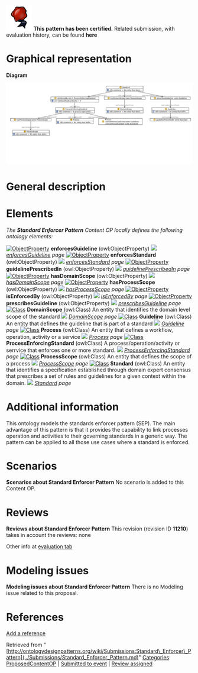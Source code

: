 [![](../images/thumb/b/b5/Certified.png/70px-Certified.png)](../Image/Certified.png.md "Certified.png") __This pattern has been certified.__
Related submission, with evaluation history, can be found __here__





#  Graphical representation


__Diagram__




[![Image:Standard-enforcer-pattern.png](../images/d/df/Standard-enforcer-pattern.png)](../Image/Standard-enforcer-pattern.png.md "Image:Standard-enforcer-pattern.png")




#  General description


  




#  Elements


_The __Standard Enforcer Pattern__ Content OP locally defines the following ontology elements:_



[![ObjectProperty](../../../../../../../images/thumb/c/c3/ObjectProperty.gif/20px-ObjectProperty.gif)](../Image/ObjectProperty.gif.md "ObjectProperty") __enforcesGuideline__ (owl:ObjectProperty) 
 [![](../../../../../../../../../../../../../images/thumb/8/87/ArrowRight.gif/11px-ArrowRight.gif)](../Image/ArrowRight.gif.md "ArrowRight.gif") _[enforcesGuideline](../Submissions/Standard_Enforcer_Pattern/enforcesGuideline.md "Submissions:Standard Enforcer Pattern/enforcesGuideline") page_
[![ObjectProperty](../../../../../../../images/thumb/c/c3/ObjectProperty.gif/20px-ObjectProperty.gif)](../Image/ObjectProperty.gif.md "ObjectProperty") __enforcesStandard__ (owl:ObjectProperty) 
 [![](../../../../../../../../../../../../../images/thumb/8/87/ArrowRight.gif/11px-ArrowRight.gif)](../Image/ArrowRight.gif.md "ArrowRight.gif") _[enforcesStandard](../Submissions/Standard_Enforcer_Pattern/enforcesStandard.md "Submissions:Standard Enforcer Pattern/enforcesStandard") page_
[![ObjectProperty](../../../../../../../images/thumb/c/c3/ObjectProperty.gif/20px-ObjectProperty.gif)](../Image/ObjectProperty.gif.md "ObjectProperty") __guidelinePrescribedIn__ (owl:ObjectProperty) 
 [![](../../../../../../../../../../../../../images/thumb/8/87/ArrowRight.gif/11px-ArrowRight.gif)](../Image/ArrowRight.gif.md "ArrowRight.gif") _[guidelinePrescribedIn](../Submissions/Standard_Enforcer_Pattern/guidelinePrescribedIn.md "Submissions:Standard Enforcer Pattern/guidelinePrescribedIn") page_
[![ObjectProperty](../../../../../../../images/thumb/c/c3/ObjectProperty.gif/20px-ObjectProperty.gif)](../Image/ObjectProperty.gif.md "ObjectProperty") __hasDomainScope__ (owl:ObjectProperty) 
 [![](../../../../../../../../../../../../../images/thumb/8/87/ArrowRight.gif/11px-ArrowRight.gif)](../Image/ArrowRight.gif.md "ArrowRight.gif") _[hasDomainScope](../Submissions/Standard_Enforcer_Pattern/hasDomainScope.md "Submissions:Standard Enforcer Pattern/hasDomainScope") page_
[![ObjectProperty](../../../../../../../images/thumb/c/c3/ObjectProperty.gif/20px-ObjectProperty.gif)](../Image/ObjectProperty.gif.md "ObjectProperty") __hasProcessScope__ (owl:ObjectProperty) 
 [![](../../../../../../../../../../../../../images/thumb/8/87/ArrowRight.gif/11px-ArrowRight.gif)](../Image/ArrowRight.gif.md "ArrowRight.gif") _[hasProcessScope](../Submissions/Standard_Enforcer_Pattern/hasProcessScope.md "Submissions:Standard Enforcer Pattern/hasProcessScope") page_
[![ObjectProperty](../../../../../../../images/thumb/c/c3/ObjectProperty.gif/20px-ObjectProperty.gif)](../Image/ObjectProperty.gif.md "ObjectProperty") __isEnforcedBy__ (owl:ObjectProperty) 
 [![](../../../../../../../../../../../../../images/thumb/8/87/ArrowRight.gif/11px-ArrowRight.gif)](../Image/ArrowRight.gif.md "ArrowRight.gif") _[isEnforcedBy](../Submissions/Standard_Enforcer_Pattern/isEnforcedBy.md "Submissions:Standard Enforcer Pattern/isEnforcedBy") page_
[![ObjectProperty](../../../../../../../images/thumb/c/c3/ObjectProperty.gif/20px-ObjectProperty.gif)](../Image/ObjectProperty.gif.md "ObjectProperty") __prescribesGuideline__ (owl:ObjectProperty) 
 [![](../../../../../../../../../../../../../images/thumb/8/87/ArrowRight.gif/11px-ArrowRight.gif)](../Image/ArrowRight.gif.md "ArrowRight.gif") _[prescribesGuideline](../Submissions/Standard_Enforcer_Pattern/prescribesGuideline.md "Submissions:Standard Enforcer Pattern/prescribesGuideline") page_
[![Class](../../../../../../images/thumb/2/27/Class.gif/20px-Class.gif)](../Image/Class.gif.md "Class") __DomainScope__ (owl:Class) An entity that identifies the domain level scope of the standard 
 [![](../../../../../../../../../../../../../images/thumb/8/87/ArrowRight.gif/11px-ArrowRight.gif)](../Image/ArrowRight.gif.md "ArrowRight.gif") _[DomainScope](../Submissions/Standard_Enforcer_Pattern/DomainScope.md "Submissions:Standard Enforcer Pattern/DomainScope") page_
[![Class](../../../../../../images/thumb/2/27/Class.gif/20px-Class.gif)](../Image/Class.gif.md "Class") __Guideline__ (owl:Class) An entity that defines the guideline that is part of a standard 
 [![](../../../../../../../../../../../../../images/thumb/8/87/ArrowRight.gif/11px-ArrowRight.gif)](../Image/ArrowRight.gif.md "ArrowRight.gif") _[Guideline](../Submissions/Standard_Enforcer_Pattern/Guideline.md "Submissions:Standard Enforcer Pattern/Guideline") page_
[![Class](../../../../../../images/thumb/2/27/Class.gif/20px-Class.gif)](../Image/Class.gif.md "Class") __Process__ (owl:Class) An entity that defines a workflow, operation, activity or a service 
 [![](../../../../../../../../../../../../../images/thumb/8/87/ArrowRight.gif/11px-ArrowRight.gif)](../Image/ArrowRight.gif.md "ArrowRight.gif") _[Process](../Submissions/Standard_Enforcer_Pattern/Process.md "Submissions:Standard Enforcer Pattern/Process") page_
[![Class](../../../../../../images/thumb/2/27/Class.gif/20px-Class.gif)](../Image/Class.gif.md "Class") __ProcessEnforcingStandard__ (owl:Class) A process/operation/activity or serrvice that enforces one or more standard. 
 [![](../../../../../../../../../../../../../images/thumb/8/87/ArrowRight.gif/11px-ArrowRight.gif)](../Image/ArrowRight.gif.md "ArrowRight.gif") _[ProcessEnforcingStandard](../Submissions/Standard_Enforcer_Pattern/ProcessEnforcingStandard.md "Submissions:Standard Enforcer Pattern/ProcessEnforcingStandard") page_
[![Class](../../../../../../images/thumb/2/27/Class.gif/20px-Class.gif)](../Image/Class.gif.md "Class") __ProcessScope__ (owl:Class) An entity that defines the scope of a process 
 [![](../../../../../../../../../../../../../images/thumb/8/87/ArrowRight.gif/11px-ArrowRight.gif)](../Image/ArrowRight.gif.md "ArrowRight.gif") _[ProcessScope](../Submissions/Standard_Enforcer_Pattern/ProcessScope.md "Submissions:Standard Enforcer Pattern/ProcessScope") page_
[![Class](../../../../../../images/thumb/2/27/Class.gif/20px-Class.gif)](../Image/Class.gif.md "Class") __Standard__ (owl:Class) An entity that identifies a specification established through domain expert consensus that prescribes a set of rules and guidelines for a given context within the domain. 
 [![](../../../../../../../../../../../../../images/thumb/8/87/ArrowRight.gif/11px-ArrowRight.gif)](../Image/ArrowRight.gif.md "ArrowRight.gif") _[Standard](../Submissions/Standard_Enforcer_Pattern/Standard.md "Submissions:Standard Enforcer Pattern/Standard") page_
#  Additional information


This ontology models the standards enforcer pattern (SEP). The main advantage of this pattern is that it provides the capability
to link processes operation and activities to their governing
standards in a generic way. The pattern can be applied to all those
use cases where a standard is enforced.



#  Scenarios



__Scenarios about Standard Enforcer Pattern__
No scenario is added to this Content OP.




#  Reviews



__Reviews about Standard Enforcer Pattern__
This revision (revision ID __11210__) takes in account the reviews: none


Other info at [evaluation tab](http://ontologydesignpatterns.org/wiki/index.php?title=Submissions:Standard_Enforcer_Pattern&action=evaluation "http://ontologydesignpatterns.org/wiki/index.php?title=Submissions:Standard_Enforcer_Pattern&action=evaluation")




  




#  Modeling issues



__Modeling issues about Standard Enforcer Pattern__
There is no Modeling issue related to this proposal.




  




#  References


[Add a reference](index.php@title=Odp%253AAdd_reference&subject=Submissions%253AStandard+Enforcer+Pattern.html "http://ontologydesignpatterns.org/wiki/index.php?title=Odp:Add_reference&subject=Submissions%3AStandard+Enforcer+Pattern")


  






Retrieved from "[http://ontologydesignpatterns.org/wiki/Submissions:Standard\_Enforcer\_Pattern](../Submissions/Standard_Enforcer_Pattern.md)"
 [Categories](http://ontologydesignpatterns.org/wiki/Special:Categories "Special:Categories"): [ProposedContentOP](../Category/ProposedContentOP.md "Category:ProposedContentOP") | [Submitted to event](../Category/Submitted_to_event.md "Category:Submitted to event") | [Review assigned](../Category/Review_assigned.md "Category:Review assigned")